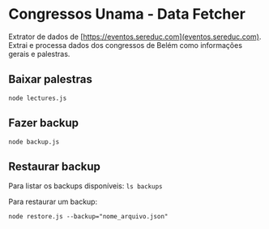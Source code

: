 # Congressos Unama - Data Fetcher
Extrator de dados de [https://eventos.sereduc.com](eventos.sereduc.com). Extrai e processa dados dos congressos de Belém como informações gerais e palestras.

## Baixar palestras
```
node lectures.js
```

## Fazer backup
```
node backup.js
```

## Restaurar backup
Para listar os backups disponíveis: `ls backups`

Para restaurar um backup:

```
node restore.js --backup="nome_arquivo.json"
```
